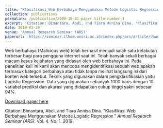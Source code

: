 ```yaml
---
title: "Klasifikasi Web Berbahaya Menggunakan Metode Logistic Regression"
collection: publications
permalink: /publication/2009-10-01-paper-title-number-1
excerpt: 'Citation: Bimantara, Abdi, and Tiara Annisa Dina. "Klasifikasi Web Berbahaya Menggunakan Metode Logistic Regression." <i>Annual Research Seminar (ARS)</i>. Vol. 4. No. 1. 2019.'
date: 2019-05-29
venue: 'Annual Research Seminar (ARS)'
paperurl: 'https://seminar.ilkom.unsri.ac.id/index.php/ars/article/download/1932/920'
---
```

<p styele=text-align: justify>Web berbahaya (Malicious web) telah berhasil menjadi salah satu ketakutan terbesar bagi para pengguna internet saat ini. Telah banyak sekali berbagai macam kasus kejahatan yang didasari oleh web berbahaya ini. Pada penelitian kali ini kami akan mencoba mengidentifikasi sebuah web apakah termasuk kategori berbahaya atau tidak tanpa melihat langsung isi dari konten web tersebut. Teknik yang digunakan dalam pengklasifikasian yaitu Logistic Regression.  Data yang digunakan sebanyak 1000 baris dengan  10 variabel prediksi dan akurasi yang didapatkan cukup tinggi yakni sebesar 94%.</p>

[Download paper here](https://seminar.ilkom.unsri.ac.id/index.php/ars/article/download/1932/920)

Citation: Bimantara, Abdi, and Tiara Annisa Dina. "Klasifikasi Web Berbahaya Menggunakan Metode Logistic Regression." <i>Annual Research Seminar (ARS)</i>. Vol. 4. No. 1. 2019.